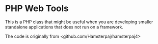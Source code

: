 # PHP Web Tools

This is a PHP class that might be useful when you are developing smaller standalone applications that does not run on a framework.

The code is originally from <github.com/Hamsterpaj/hamsterpaj4>